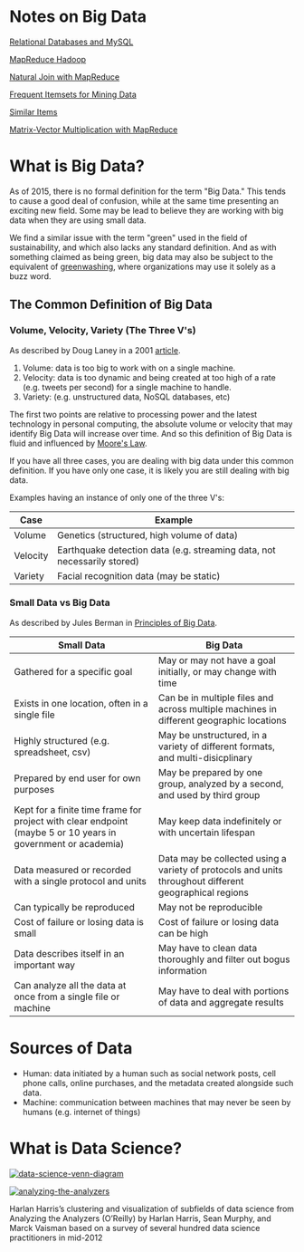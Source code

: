 # Notes on Big Data

[Relational Databases and MySQL](relational_mysql.md)

[MapReduce Hadoop](mapreduce_hadoop.md)

[Natural Join with MapReduce](natural_join_mapreduce.md)

[Frequent Itemsets for Mining Data](frequent_itemsets.md)

[Similar Items](similar_items.md)

[Matrix-Vector Multiplication with MapReduce](matrix_multiplication.md)

# What is Big Data?
As of 2015, there is no formal definition for the term "Big Data." This tends to cause a good deal of confusion, while at the same time presenting an exciting new field. Some may be lead to believe they are working with big data when they are using small data.

We find a similar issue with the term "green" used in the field of sustainability, and which also lacks any standard definition. And as with something claimed as being green, big data may also be subject to the equivalent of [greenwashing](http://en.wikipedia.org/wiki/Greenwashing), where organizations may use it solely as a buzz word.

## The Common Definition of Big Data

### Volume, Velocity, Variety (The Three V's)
As described by Doug Laney in a 2001 [article](http://blogs.gartner.com/doug-laney/files/2012/01/ad949-3D-Data-Management-Controlling-Data-Volume-Velocity-and-Variety.pdf).

1. Volume: data is too big to work with on a single machine.
2. Velocity: data is too dynamic and being created at too high of a rate (e.g. tweets per second) for a single machine to handle.
3. Variety: (e.g. unstructured data, NoSQL databases, etc)

The first two points are relative to processing power and the latest technology in personal computing, the absolute volume or velocity that may identify Big Data will increase over time. And so this definition of Big Data is fluid and influenced by [Moore's Law](http://en.wikipedia.org/wiki/Moore%27s_law).

If you have all three cases, you are dealing with big data under this common definition. If you have only one case, it is likely you are still dealing with big data.

Examples having an instance of only one of the three V's:

| Case                | Example             |
| --------------------| --------------------|
| Volume          | Genetics (structured, high volume of data)                    |
| Velocity        | Earthquake detection data (e.g. streaming data, not necessarily stored) |
| Variety         | Facial recognition data (may be static)                               |

### Small Data vs Big Data
As described by Jules Berman in [Principles of Big Data](http://www.sciencedirect.com/science/book/9780124045767).

| Small Data                                              | Big Data                                |
| ---------------------------------------                 |---------------------------------------|
| Gathered for a specific goal                            | May or may not have a goal initially, or may change with time |
| Exists in one location, often in a single file          | Can be in multiple files and across multiple machines in different geographic locations      |
| Highly structured (e.g. spreadsheet, csv)               | May be unstructured, in a variety of different formats, and multi-disicplinary     |
| Prepared by end user for own purposes                   | May be prepared by one group, analyzed by a second, and used by third group  |
| Kept for a finite time frame for project with clear endpoint (maybe 5 or 10 years in government or academia)         | May keep data indefinitely or with uncertain lifespan |
| Data measured or recorded with a single protocol and units  | Data may be collected using a variety of protocols and units  throughout different geographical regions |
| Can typically be reproduced                            | May not be reproducible |
| Cost of failure or losing data is small                | Cost of failure or losing data can be high |
| Data describes itself in an important way              | May have to clean data thoroughly and filter out bogus information |
| Can analyze all the data at once from a single file or machine  | May have to deal with portions of data and aggregate results |

# Sources of Data

* Human: data initiated by a human such as social network posts, cell phone calls, online purchases, and the metadata created alongside such data.
* Machine: communication between machines that may never be seen by humans (e.g. internet of things)

# What is Data Science?

[![data-science-venn-diagram](http://static1.squarespace.com/static/5150aec6e4b0e340ec52710a/t/51525c33e4b0b3e0d10f77ab/1364352052403/Data_Science_VD.png?format=750w "Data Science Venn Diagram")](http://drewconway.com/zia/2013/3/26/the-data-science-venn-diagram)

[![analyzing-the-analyzers](https://www.safaribooksonline.com/library/view/doing-data-science/9781449363871/images/dnds_0104.png "Sub Fields of Data Science")](http://www.oreilly.com/data/free/analyzing-the-analyzers.csp)

Harlan Harris’s clustering and visualization of subfields of data science from Analyzing the Analyzers (O’Reilly) by Harlan Harris, Sean Murphy, and Marck Vaisman based on a survey of several hundred data science practitioners in mid-2012
